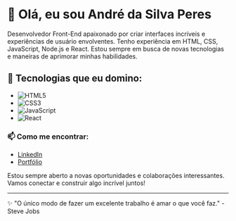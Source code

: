 
# 👋 Olá, eu sou André da Silva Peres

Desenvolvedor Front-End apaixonado por criar interfaces incríveis e experiências de usuário envolventes. Tenho experiência em HTML, CSS, JavaScript, Node.js e React. Estou sempre em busca de novas tecnologias e maneiras de aprimorar minhas habilidades.

## 🌟 Tecnologias que eu domino:

- ![HTML5](https://img.shields.io/badge/HTML5-E34F26?style=flat-square&logo=html5&logoColor=white)
- ![CSS3](https://img.shields.io/badge/CSS3-1572B6?style=flat-square&logo=css3&logoColor=white)
- ![JavaScript](https://img.shields.io/badge/JavaScript-F7DF1E?style=flat-square&logo=javascript&logoColor=black)
- ![React](https://img.shields.io/badge/React-61DAFB?style=flat-square&logo=react&logoColor=black)

### 📫 Como me encontrar:
- [LinkedIn](https://www.linkedin.com/in/andre-da-silva-peres/)
- [Portfólio](https://seu-portfolio.com)

Estou sempre aberto a novas oportunidades e colaborações interessantes. Vamos conectar e construir algo incrível juntos!

---

✨ "O único modo de fazer um excelente trabalho é amar o que você faz." - Steve Jobs
